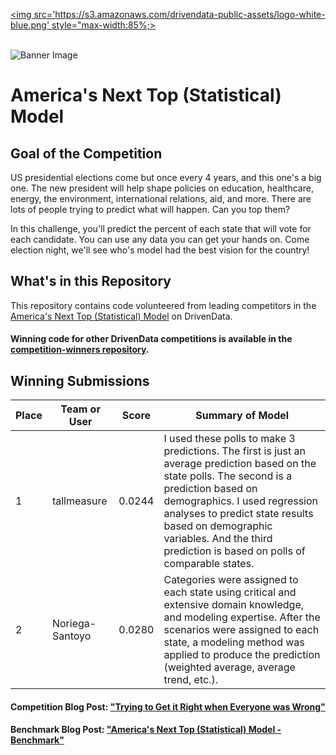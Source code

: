 [<img src='https://s3.amazonaws.com/drivendata-public-assets/logo-white-blue.png' style="max-width:85%;>](https://www.drivendata.org/)
<br><br>

![Banner Image](https://s3.amazonaws.com/drivendata/comp_images/electoral_map_1.jpg)

# America's Next Top (Statistical) Model

## Goal of the Competition
US presidential elections come but once every 4 years, and this one's a big one. The new president will help shape policies on education, healthcare, energy, the environment, international relations, aid, and more. There are lots of people trying to predict what will happen. Can you top them?

In this challenge, you'll predict the percent of each state that will vote for each candidate. You can use any data you can get your hands on. Come election night, we'll see who's model had the best vision for the country!

## What's in this Repository
This repository contains code volunteered from leading competitors in the [America's Next Top (Statistical) Model](https://www.drivendata.org/competitions/43/) on DrivenData.

#### Winning code for other DrivenData competitions is available in the [competition-winners repository](https://github.com/drivendataorg/competition-winners).

## Winning Submissions

Place |Team or User | Score | Summary of Model
--- | --- | --- | ---
1 | tallmeasure | 0.0244 | I used these polls to make 3 predictions. The first is just an average prediction based on the state polls. The second is a prediction based on demographics. I used regression analyses to predict state results based on demographic variables. And the third prediction is based on polls of comparable states.
2 | Noriega-Santoyo | 0.0280 | Categories were assigned to each state using critical and extensive domain knowledge, and modeling expertise.  After the scenarios were assigned to each state, a modeling method was applied to produce the prediction (weighted average, average trend, etc.).

#### Competition Blog Post: ["Trying to Get it Right when Everyone was Wrong"](http://blog.drivendata.org/2016/12/20/election-results/)

#### Benchmark Blog Post: ["America's Next Top (Statistical) Model - Benchmark"](http://blog.drivendata.org/2016/10/13/election-benchmark/)
